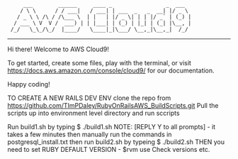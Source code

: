          ___        ______     ____ _                 _  ___  
        / \ \      / / ___|   / ___| | ___  _   _  __| |/ _ \ 
       / _ \ \ /\ / /\___ \  | |   | |/ _ \| | | |/ _` | (_) |
      / ___ \ V  V /  ___) | | |___| | (_) | |_| | (_| |\__, |
     /_/   \_\_/\_/  |____/   \____|_|\___/ \__,_|\__,_|  /_/ 
 ----------------------------------------------------------------- 


Hi there! Welcome to AWS Cloud9!

To get started, create some files, play with the terminal,
or visit https://docs.aws.amazon.com/console/cloud9/ for our documentation.

Happy coding!

TO CREATE A NEW RAILS DEV ENV
clone the repo from https://github.com/TImPDaley/RubyOnRailsAWS_BuildScripts.git
Pull the scripts up into environment level directory and run sccripts

Run build1.sh  by typing $ ./build1.sh 
NOTE: [REPLY Y to all prompts] - it takes a few minutes
then manually run the commands in postgresql_install.txt 
then run build2.sh by typeing $ ./build2.sh
THEN you need to set RUBY DEFAULT VERSION - $rvm use
Check versions etc. 

